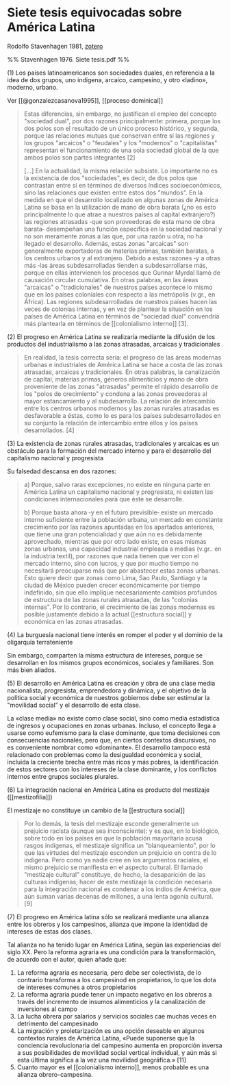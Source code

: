 # Siete tesis equivocadas sobre América Latina
Rodolfo Stavenhagen 1981, [zotero](zotero://select/items/@stavenhagen1981)

%% Stavenhagen 1976. Siete tesis.pdf %%

(1) Los países latinoamericanos son sociedades duales, en referencia a la idea de dos grupos, uno indígena, arcaico, campesino, y otro «ladino», moderno, urbano. 

Ver [[@gonzalezcasanova1995]], [[proceso dominical]]

> Estas diferencias, sin embargo, no justifican el empleo del concepto "sociedad dual", por dos razones principalmente: primera, porque los dos polos son el resultado de un único proceso histórico, y segunda, porque las relaciones mutuas que conservan entre sí las regiones y los grupos "arcaicos" o "feudales" y los "modernos" o "capitalistas" representan el funcionamiento de una sola sociedad global de la que ambos polos son partes integrantes [2]
> 
> \[...\] En la actualidad, la misma relación subsiste. Lo importante no es la existencia de dos "sociedades", es decir, de dos polos que contrastan entre sí en términos de diversos índices socioeconómicos, sino las relaciones que existen entre estos dos "mundos". En la medida en que el desarrollo localizado en algunas zonas de América Latina se basa en la utilización de mano de obra barata (¿no es esto principalmente lo que atrae a nuestros países al capital extranjero?) las regiones atrasadas ‐que son proveedoras de esta mano de obra barata‐ desempeñan una función específica en la sociedad nacional y no son meramente zonas a las que, por una razón u otra, no ha llegado el desarrollo. Además, estas zonas "arcaicas" son generalmente exportadoras de materias primas, también baratas, a los centros urbanos y al extranjero. Debido a estas razones ‐y a otras más ‐las áreas subdesarrolladas tienden a subdesarrollarse más, porque en ellas intervienen los procesos que Gunnar Myrdal llamó de causación circular cumulativa. En otras palabras, en las áreas "arcaicas" o "tradicionales" de nuestros países acontece lo mismo que en los países coloniales con respecto a las metrópolis (v.gr., en África). Las regiones subdesarrolladas de nuestros países hacen las veces de colonias internas, y en vez de plantear la situación en los países de América Latina en términos de "sociedad dual" convendría más plantearla en términos de [[colonialismo interno]] [3].

(2) El progreso en América Latina se realizaría mediante la difusión de los productos del industrialismo a las zonas atrasadas, arcaicas y tradicionales

> En realidad, la tesis correcta sería: el progreso de las áreas modernas urbanas e industriales de América Latina se hace a costa de las zonas atrasadas, arcaicas y tradicionales. En otras palabras, la canalización de capital, materias primas, géneros alimenticios y mano de obra proveniente de las zonas "atrasadas" permite el rápido desarrollo de los "polos de crecimiento" y condena a las zonas proveedoras al mayor estancamiento y al subdesarrollo. La relación de intercambio entre los centros urbanos modernos y las zonas rurales atrasadas es desfavorable a éstas, como lo es para los países subdesarrollados en su conjunto la relación de intercambio entre ellos y los países desarrollados. [4]

(3) La existencia de zonas rurales atrasadas, tradicionales y arcaicas es un obstáculo para la formación del mercado interno y para el desarrollo del capitalismo nacional y progresista 

Su falsedad descansa en dos razones:

> a) Porque, salvo raras excepciones, no existe en ninguna parte en América Latina un capitalismo nacional y progresista, ni existen las condiciones internacionales para que éste se desarrolle. 
> 
> b) Porque basta ahora ‐y en el futuro previsible‐ existe un mercado interno suficiente entre la población urbana, un mercado en constante crecimiento por las razones apuntadas en los apartados anteriores, que tiene una gran potencialidad y que aún no es debidamente aprovechado, mientras que por otro lado existe, en esas mismas zonas urbanas, una capacidad industrial empleada a medias (v.gr.. en la industria textil), por razones que nada tienen que ver con el mercado interno, sino con lucros, y que por mucho tiempo no necesitará preocuparse más que por abastecer estas zonas urbanas. Esto quiere decir que zonas como Lima, Sao Paulo, Santiago y la ciudad de México pueden crecer económicamente por tiempo indefinido, sin que ello implique necesariamente cambios profundos de estructura de las zonas rurales atrasadas, de las "colonias internas". Por lo contrario, el crecimiento de las zonas modernas es posible justamente debido a la actual [[estructura social]] y económica en las zonas atrasadas. 

(4) La burguesía nacional tiene interés en romper el poder y el dominio de la oligarquía terrateniente 

Sin embargo, comparten la misma estructura de intereses, porque se desarrollan en los mismos grupos económicos, sociales y familiares. Son más bien aliados.

(5) El desarrollo en América Latina es creación y obra de una clase media nacionalista, progresista, emprendedora y dinámica, y el objetivo de la política social y económica de nuestros gobiernos debe ser estimular la "movilidad social" y el desarrollo de esta clase. 

La «clase media» no existe como clase social, sino como media estadística de ingresos y ocupaciones en zonas urbanas. Incluso, el concepto llega a usarse como eufemismo para la clase dominante, que toma decisiones con consecuencias nacionales, pero que, en ciertos contextos discursivos, no es conveniente nombrar como «dominante». El desarrollo tampoco está relacionado con problemas como la desigualdad económica y social, incluida la creciente brecha entre más ricos y más pobres, la identificación de estos sectores con los intereses de la clase dominante, y los conflictos internos entre grupos sociales plurales.

(6) La integración nacional en América Latina es producto del mestizaje ([[mestizofilia]])

El mestizaje no constituye un cambio de la [[estructura social]]

> Por lo demás, la tesis del mestizaje esconde generalmente un prejuicio racista (aunque sea inconsciente): y es que, en lo biológico, sobre todo en los países en que la población mayoritaria acusa rasgos indígenas, el mestizaje significa un "blanqueamiento", por lo que las virtudes del mestizaje esconden un prejuicio en contra de lo indígena. Pero como ya nadie cree en los argumentos raciales, el mismo prejuicio se manifiesta en el aspecto cultural. El llamado "mestizaje cultural" constituye, de hecho, la desaparición de las culturas indígenas; hacer de este mestizaje la condición necesaria para la integración nacional es condenar a los indios de América, que aún suman varias decenas de millones, a una lenta agonía cultural. [9]

(7) El progreso en América latina sólo se realizará mediante una alianza entre los obreros y los campesinos, alianza que impone la identidad de intereses de estas dos clases.

Tal alianza no ha tenido lugar en América Latina, según las experiencias del siglo XX. Pero la reforma agraria es una condición para la transformación, de acuerdo con el autor, quien añade que:

1. La reforma agraria es necesaria, pero debe ser colectivista, de lo contrario transforma a los campesinod en propietarios, lo que los dota de intereses comunes a otros propietarios
2. La reforma agraria puede tener un impacto negativo en los obreros a través del incremento de insumos alimenticios y la canalización de inversiones al campo
3. La lucha obrera por salarios y servicios sociales cae muchas veces en detrimento del campesinado
4. La migración y proletarización es una opción deseable en algunos contextos rurales de América Latina, «Puede suponerse que la conciencia revolucionaria del campesino aumenta en proporción inversa a sus posibilidades de movilidad social vertical individual, y aún más si esta última significa a la vez una movilidad geográfica.» [11]
5. Cuanto mayor es el [[colonialismo interno]], menos probable es una alianza obrero-campesina.
